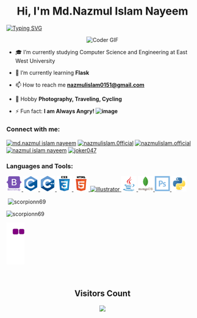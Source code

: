 <h1 align="center">Hi, I'm Md.Nazmul Islam Nayeem</h1>
<a href="https://git.io/typing-svg"><img src="https://readme-typing-svg.herokuapp.com?font=Fira+code&size=35&pause=1000&color=01B818&center=true&vCenter=true&width=1500&height=80&lines=Studied+B.Sc+in+Compouter+Science+%26+Engineering(CSE)+at+East+West+University" alt="Typing SVG" /></a>

<p align="center"><img alt="Coder GIF" height=250 width=350 src="https://miro.medium.com/max/1360/0*7Q3yvSIv_t0ioJ-Z.gif" /></P>


- 🎓 I’m currently studying Computer Science and Engineering at East West University

- 🌱 I’m currently learning **Flask**

- 📫 How to reach me **nazmulislam0151@gmail.com**

- 🎨 Hobby **Photography, Traveling, Cycling**

- ⚡ Fun fact: **I am Always Angry! ![image](https://user-images.githubusercontent.com/104355950/184478739-5a6cb5a2-be31-460e-9d49-2896db55b9fb.png)**



<h3 align="left">Connect with me:</h3>
<p align="left">
<a href="https://linkedin.com/in/md-nazmul-islam-nayeem-6153521b5" target="blank"><img align="center" src="https://raw.githubusercontent.com/rahuldkjain/github-profile-readme-generator/master/src/images/icons/Social/linked-in-alt.svg" alt="md.nazmul islam nayeem" height="30" width="40" /></a>
<a href="https://fb.com/nazmulislam.0fficial" target="blank"><img align="center" src="https://raw.githubusercontent.com/rahuldkjain/github-profile-readme-generator/master/src/images/icons/Social/facebook.svg" alt="nazmulislam.0fficial" height="30" width="40" /></a>
<a href="https://instagram.com/nazmulislam.official" target="blank"><img align="center" src="https://raw.githubusercontent.com/rahuldkjain/github-profile-readme-generator/master/src/images/icons/Social/instagram.svg" alt="nazmulislam.official" height="30" width="40" /></a>
<a href="https://www.youtube.com/c/nazmul islam nayeem" target="blank"><img align="center" src="https://raw.githubusercontent.com/rahuldkjain/github-profile-readme-generator/master/src/images/icons/Social/youtube.svg" alt="nazmul islam nayeem" height="30" width="40" /></a>
<a href="https://codeforces.com/profile/joker047" target="blank"><img align="center" src="https://raw.githubusercontent.com/rahuldkjain/github-profile-readme-generator/master/src/images/icons/Social/codeforces.svg" alt="joker047" height="30" width="40" /></a>
</p>

<h3 align="left">Languages and Tools:</h3>
<p align="left"> <a href="https://getbootstrap.com" target="_blank" rel="noreferrer"> <img src="https://raw.githubusercontent.com/devicons/devicon/master/icons/bootstrap/bootstrap-plain-wordmark.svg" alt="bootstrap" width="40" height="40"/> </a> <a href="https://www.cprogramming.com/" target="_blank" rel="noreferrer"> <img src="https://raw.githubusercontent.com/devicons/devicon/master/icons/c/c-original.svg" alt="c" width="40" height="40"/> </a> <a href="https://www.w3schools.com/cpp/" target="_blank" rel="noreferrer"> <img src="https://raw.githubusercontent.com/devicons/devicon/master/icons/cplusplus/cplusplus-original.svg" alt="cplusplus" width="40" height="40"/> </a> <a href="https://www.w3schools.com/css/" target="_blank" rel="noreferrer"> <img src="https://raw.githubusercontent.com/devicons/devicon/master/icons/css3/css3-original-wordmark.svg" alt="css3" width="40" height="40"/> </a> <a href="https://www.w3.org/html/" target="_blank" rel="noreferrer"> <img src="https://raw.githubusercontent.com/devicons/devicon/master/icons/html5/html5-original-wordmark.svg" alt="html5" width="40" height="40"/> </a> <a href="https://www.adobe.com/in/products/illustrator.html" target="_blank" rel="noreferrer"> <img src="https://www.vectorlogo.zone/logos/adobe_illustrator/adobe_illustrator-icon.svg" alt="illustrator" width="40" height="40"/> </a> <a href="https://www.java.com" target="_blank" rel="noreferrer"> <img src="https://raw.githubusercontent.com/devicons/devicon/master/icons/java/java-original.svg" alt="java" width="40" height="40"/> </a> <a href="https://www.mongodb.com/" target="_blank" rel="noreferrer"> <img src="https://raw.githubusercontent.com/devicons/devicon/master/icons/mongodb/mongodb-original-wordmark.svg" alt="mongodb" width="40" height="40"/> </a> <a href="https://www.photoshop.com/en" target="_blank" rel="noreferrer"> <img src="https://raw.githubusercontent.com/devicons/devicon/master/icons/photoshop/photoshop-line.svg" alt="photoshop" width="40" height="40"/> </a> <a href="https://www.python.org" target="_blank" rel="noreferrer"> <img src="https://raw.githubusercontent.com/devicons/devicon/master/icons/python/python-original.svg" alt="python" width="40" height="40"/> </a> </p>


<p>&nbsp;<img align="center" src="https://github-readme-stats.vercel.app/api?username=scorpionn69&show_icons=true&locale=en" alt="scorpionn69" /></p>

<p><img align="center" src="https://github-readme-streak-stats.herokuapp.com/?user=scorpionn69&" alt="scorpionn69" /></p>


![snake gif](https://github.com/ScorpionN69/ScorpionN69/blob/output/github-contribution-grid-snake.gif)

<br>
<h2 align="center">Visitors Count</h2>  
<p align="center"><img align="center" src="https://profile-counter.glitch.me/{ScorpionN69}/count.svg" /></p> 
<br>

